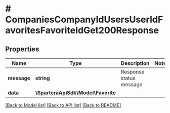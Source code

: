 # # CompaniesCompanyIdUsersUserIdFavoritesFavoriteIdGet200Response

## Properties

Name | Type | Description | Notes
------------ | ------------- | ------------- | -------------
**message** | **string** | Response status message |
**data** | [**\SparteraApiSdk\Model\Favorite**](Favorite.md) |  |

[[Back to Model list]](../../README.md#models) [[Back to API list]](../../README.md#endpoints) [[Back to README]](../../README.md)
